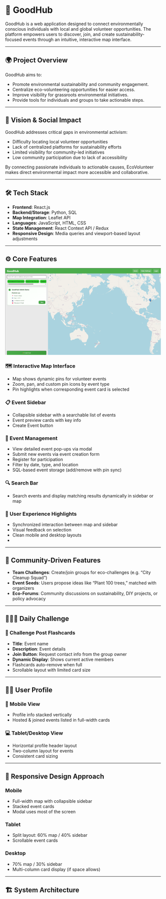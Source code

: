 # 🌱 GoodHub

GoodHub is a web application designed to connect environmentally conscious individuals with local and global volunteer opportunities. The platform empowers users to discover, join, and create sustainability-focused events through an intuitive, interactive map interface.

---

## 🌍 Project Overview

GoodHub aims to:

- Promote environmental sustainability and community engagement.
- Centralize eco-volunteering opportunities for easier access.
- Improve visibility for grassroots environmental initiatives.
- Provide tools for individuals and groups to take actionable steps.

---

## 🌟 Vision & Social Impact

GoodHub addresses critical gaps in environmental activism:

- Difficulty locating local volunteer opportunities
- Lack of centralized platforms for sustainability efforts
- Limited visibility for community-led initiatives
- Low community participation due to lack of accessibility

By connecting passionate individuals to actionable causes, EcoVolunteer makes direct environmental impact more accessible and collaborative.

---

## 🛠️ Tech Stack

- **Frontend**: React.js
- **Backend/Storage**: Python, SQL
- **Map Integration**: Leaflet API
- **Languages**: JavaScript, HTML, CSS
- **State Management**: React Context API / Redux
- **Responsive Design**: Media queries and viewport-based layout adjustments

---

## ⚙️ Core Features 
![GoodHub Map View](./s5.png)


### 🗺️ Interactive Map Interface

- Map shows dynamic pins for volunteer events
- Zoom, pan, and custom pin icons by event type
- Pin highlights when corresponding event card is selected

### 📋 Event Sidebar
- Collapsible sidebar with a searchable list of events
- Event preview cards with key info
- Create Event button

### 📌 Event Management
- View detailed event pop-ups via modal
- Submit new events via event creation form
- Register for participation
- Filter by date, type, and location
- SQL-based event storage (add/remove with pin sync)

### 🔍 Search Bar
- Search events and display matching results dynamically in sidebar or map

### 🧭 User Experience Highlights
- Synchronized interaction between map and sidebar
- Visual feedback on selection
- Clean mobile and desktop layouts
- 
---

## 👥 Community-Driven Features

- **Team Challenges**: Create/join groups for eco-challenges (e.g. “City Cleanup Squad”)
- **Event Seeds**: Users propose ideas like “Plant 100 trees,” matched with organizers
- **Eco-Forums**: Community discussions on sustainability, DIY projects, or policy advocacy
---


## 🧑‍🤝‍🧑 Daily Challenge

### 💬 Challenge Post Flashcards
- **Title**: Event name
- **Description**: Event details
- **Join Button**: Request contact info from the group owner
- **Dynamic Display**: Shows current active members
- Flashcards auto-remove when full
- Scrollable layout with limited card size

---

## 🧑‍💼 User Profile 

### 📱 Mobile View
- Profile info stacked vertically
- Hosted & joined events listed in full-width cards

### 💻 Tablet/Desktop View
- Horizontal profile header layout
- Two-column layout for events
- Consistent card sizing

---

## 📱 Responsive Design Approach

### Mobile
- Full-width map with collapsible sidebar
- Stacked event cards
- Modal uses most of the screen

### Tablet
- Split layout: 60% map / 40% sidebar
- Scrollable event cards

### Desktop
- 70% map / 30% sidebar
- Multi-column card display (if space allows)

---

## 🏗️ System Architecture

